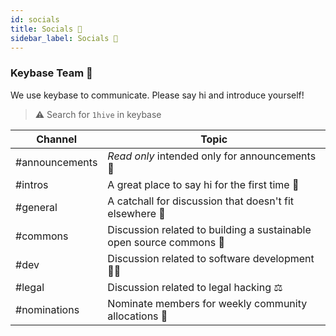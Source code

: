 ```yaml
---
id: socials 
title: Socials 📱
sidebar_label: Socials 📱
---
```


### Keybase Team 💬

We use keybase to communicate. Please say hi and introduce yourself!

> ⚠️ Search for `1hive` in keybase

| Channel   |     Topic      |
|----------|-------------|
| #announcements |  *Read only* intended only for announcements 📣 |
| #intros | A great place to say hi for the first time 👋  |
| #general | A catchall for discussion that doesn't fit elsewhere 🤙 |
| #commons | Discussion related to building a sustainable open source commons 🌼 |
| #dev | Discussion related to software development 👨‍💻 |
| #legal | Discussion related to legal hacking ⚖|
| #nominations| Nominate members for weekly community allocations 🙏|
